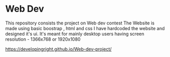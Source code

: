 # Web Dev
This repository consists the project on Web dev contest
The Website is made using basic boostrap , html and css
I have hardcoded the website and designed it's ui.
It's meant for mainly desktop users having screen resolution - 1366x768 or 1920x1080

https://developingright.github.io/Web-dev-project/

